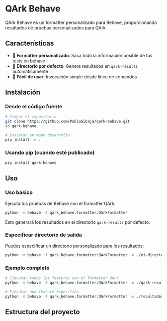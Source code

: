 # QArk Behave

QArk Behave es un formatter personalizado para Behave, proporcionando resultados de pruebas personalizados para QArk

## Características

- 🎯 **Formatter personalizado**: Saca todo la información posible de tus tests en behave
- 📁 **Directorio por defecto**: Genera resultados en `qark-results` automáticamente
- 🚀 **Fácil de usar**: Invocación simple desde línea de comandos

## Instalación

### Desde el código fuente

```bash
# Clonar el repositorio
git clone https://github.com/PabloGibaja/qark-behave.git
cd qark-behave

# Instalar en modo desarrollo
pip install -e .
```

### Usando pip (cuando esté publicado)

```bash
pip install qark-behave
```

## Uso

### Uso básico

Ejecuta tus pruebas de Behave con el formatter QArk:

```bash
python -m behave -f qark_behave.formatter:QArkFormatter
```

Esto generará los resultados en el directorio `qark-results` por defecto.

### Especificar directorio de salida

Puedes especificar un directorio personalizado para los resultados:

```bash
python -m behave -f qark_behave.formatter:QArkFormatter -o ./mi-directorio-resultados
```

### Ejemplo completo

```bash
# Ejecutar todas las features con el formatter QArk
python -m behave -f qark_behave.formatter:QArkFormatter -o ./qark-results features/

# Ejecutar una feature específica
python -m behave -f qark_behave.formatter:QArkFormatter -o ./resultados features/login.feature
```

## Estructura del proyecto
